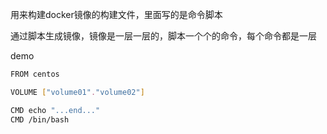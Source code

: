 用来构建docker镜像的构建文件，里面写的是命令脚本



通过脚本生成镜像，镜像是一层一层的，脚本一个个的命令，每个命令都是一层





demo

```bash
FROM centos

VOLUME ["volume01"."volume02"]

CMD echo "...end..."
CMD /bin/bash
```

